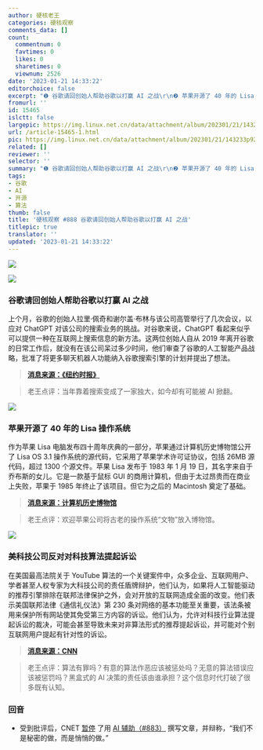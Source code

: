 ```yaml
---
author: 硬核老王
categories: 硬核观察
comments_data: []
count:
  commentnum: 0
  favtimes: 0
  likes: 0
  sharetimes: 0
  viewnum: 2526
date: '2023-01-21 14:33:22'
editorchoice: false
excerpt: "❶ 谷歌请回创始人帮助谷歌以打赢 AI 之战\r\n❷ 苹果开源了 40 年的 Lisa 操作系统\r\n❸ 美科技公司反对对科技算法提起诉讼"
fromurl: ''
id: 15465
islctt: false
largepic: https://img.linux.net.cn/data/attachment/album/202301/21/143233p929oom619z29xh6.jpg
url: /article-15465-1.html
pic: https://img.linux.net.cn/data/attachment/album/202301/21/143233p929oom619z29xh6.jpg.thumb.jpg
related: []
reviewer: ''
selector: ''
summary: "❶ 谷歌请回创始人帮助谷歌以打赢 AI 之战\r\n❷ 苹果开源了 40 年的 Lisa 操作系统\r\n❸ 美科技公司反对对科技算法提起诉讼"
tags:
- 谷歌
- AI
- 开源
- 算法
thumb: false
title: '硬核观察 #888 谷歌请回创始人帮助谷歌以打赢 AI 之战'
titlepic: true
translator: ''
updated: '2023-01-21 14:33:22'
---
```


![](https://img.linux.net.cn/data/attachment/album/202301/21/143233p929oom619z29xh6.jpg)


![](https://img.linux.net.cn/data/attachment/album/202301/21/143242ueffl4sldtffdt2b.jpg)


### 谷歌请回创始人帮助谷歌以打赢 AI 之战


上个月，谷歌的创始人拉里·佩奇和谢尔盖·布林与该公司高管举行了几次会议，以应对 ChatGPT 对该公司的搜索业务的挑战。对谷歌来说，ChatGPT 看起来似乎可以提供一种在互联网上搜索信息的新方法。这两位创始人自从 2019 年离开谷歌的日常工作后，就没有在该公司呆过多少时间，他们审查了谷歌的人工智能产品战略，批准了将更多聊天机器人功能纳入谷歌搜索引擎的计划并提出了想法。



> 
> **[消息来源：《纽约时报》](https://www.nytimes.com/2023/01/20/technology/google-chatgpt-artificial-intelligence.html)**
> 
> 
> 



> 
> 老王点评：当年靠着搜索变成了一家独大，如今却有可能被 AI 掀翻。
> 
> 
> 


![](https://img.linux.net.cn/data/attachment/album/202301/21/143252hypai0pxxlmm8l43.jpg)


### 苹果开源了 40 年的 Lisa 操作系统


作为苹果 Lisa 电脑发布四十周年庆典的一部分，苹果通过计算机历史博物馆公开了 Lisa OS 3.1 操作系统的源代码，它采用了苹果学术许可证协议，包括 26MB 源代码，超过 1300 个源文件。苹果 Lisa 发布于 1983 年 1 月 19 日，其名字来自于乔布斯的女儿。它是一款基于鼠标 GUI 的商用计算机，但由于太过昂贵而在商业上失败，苹果于 1985 年终止了该项目。但它为之后的 Macintosh 奠定了基础。



> 
> **[消息来源：计算机历史博物馆](https://computerhistory.org/press-releases/chm-makes-apple-lisa-source-code-available-to-the-public-as-a-part-of-its-art-of-code-series/)**
> 
> 
> 



> 
> 老王点评：欢迎苹果公司将古老的操作系统“文物”放入博物馆。
> 
> 
> 


![](https://img.linux.net.cn/data/attachment/album/202301/21/143305jbeocgx87oe787lk.jpg)


### 美科技公司反对对科技算法提起诉讼


在美国最高法院关于 YouTube 算法的一个关键案件中，众多企业、互联网用户、学者甚至人权专家为大科技公司的责任盾牌辩护，他们认为，如果将人工智能驱动的推荐引擎排除在联邦法律保护之外，会对开放的互联网造成全面的改变。他们表示美国联邦法律《通信礼仪法》第 230 条对网络的基本功能至关重要，该法条被用来保护所有网站使其免受第三方内容的诉讼。他们认为，允许对科技行业算法提起诉讼的裁决，可能会甚至导致未来对非算法形式的推荐提起诉讼，并可能对个别互联网用户提起有针对性的诉讼。



> 
> **[消息来源：CNN](https://edition.cnn.com/2023/01/20/tech/meta-microsoft-google-supreme-court-tech-algorithms/)**
> 
> 
> 



> 
> 老王点评：算法有罪吗？有意的算法作恶应该被惩处吗？无意的算法错误应该被惩罚吗？黑盒式的 AI 决策的责任该由谁承担？这个信息时代打破了很多既有认知。
> 
> 
> 


 


### 回音


* 受到批评后，CNET [暂停](https://www.theverge.com/2023/1/20/23564311/cnet-pausing-ai-articles-bot-red-ventures) 了用 [AI 辅助（#883）](/article-15451-1.html) 撰写文章，并辩称，“我们不是秘密的做，而是悄悄的做。”